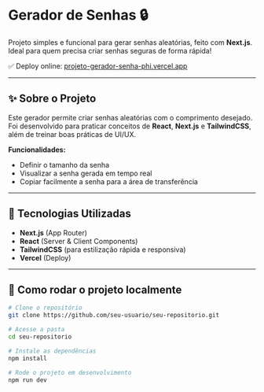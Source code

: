 # Gerador de Senhas 🔒

Projeto simples e funcional para gerar senhas aleatórias, feito com **Next.js**.  
Ideal para quem precisa criar senhas seguras de forma rápida!

✅ Deploy online: [projeto-gerador-senha-phi.vercel.app](https://projeto-gerador-senha-phi.vercel.app)

---

## ✨ Sobre o Projeto

Este gerador permite criar senhas aleatórias com o comprimento desejado.  
Foi desenvolvido para praticar conceitos de **React**, **Next.js** e **TailwindCSS**, além de treinar boas práticas de UI/UX.

**Funcionalidades:**
- Definir o tamanho da senha
- Visualizar a senha gerada em tempo real
- Copiar facilmente a senha para a área de transferência

---

## 🚀 Tecnologias Utilizadas

- **Next.js** (App Router)
- **React** (Server & Client Components)
- **TailwindCSS** (para estilização rápida e responsiva)
- **Vercel** (Deploy)

---

## 📂 Como rodar o projeto localmente

```bash
# Clone o repositório
git clone https://github.com/seu-usuario/seu-repositorio.git

# Acesse a pasta
cd seu-repositorio

# Instale as dependências
npm install

# Rode o projeto em desenvolvimento
npm run dev

